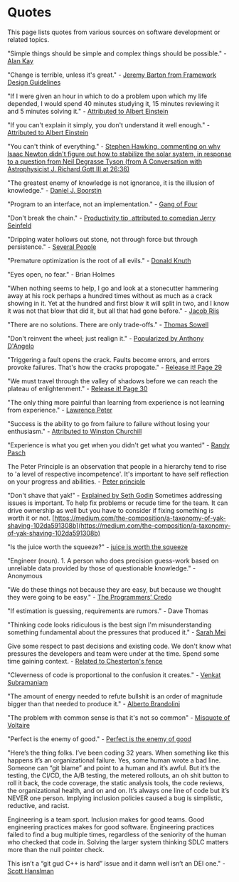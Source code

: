 # Quotes

This page lists quotes from various sources on software development or related topics.

"Simple things should be simple and complex things should be possible." - [Alan Kay](https://www.quora.com/What-is-the-story-behind-Alan-Kay-s-adage-Simple-things-should-be-simple-complex-things-should-be-possible)

"Change is terrible, unless it's great." - [Jeremy Barton from Framework Design Guidelines](https://a.co/d/9tUIaFr)

"If I were given an hour in which to do a problem upon which my life depended, I would spend 40 minutes studying it, 15 minutes reviewing it and 5 minutes solving it." - [Attributed to Albert Einstein](https://quoteinvestigator.com/2014/05/22/solve/)

"If you can't explain it simply, you don't understand it well enough." - [Attributed to Albert Einstein](https://skeptics.stackexchange.com/questions/8742/did-einstein-say-if-you-cant-explain-it-simply-you-dont-understand-it-well-en)

"You can't think of everything." - [Stephen Hawking, commenting on why Isaac Newton didn't figure out how to stabilize the solar system, in response to a question from Neil Degrasse Tyson (from A Conversation with Astrophysicist J. Richard Gott III at 26:36)](https://www.youtube.com/watch?v=VFmHSnnI0OA&t=1596s)

"The greatest enemy of knowledge is not ignorance, it is the illusion of knowledge." - [Daniel J. Boorstin](https://quoteinvestigator.com/2016/07/20/knowledge/)

"Program to an interface, not an implementation." - [Gang of Four](https://en.wikipedia.org/wiki/Design_Patterns#Introduction)

"Don't break the chain." - [Productivity tip, attributed to comedian Jerry Seinfeld](https://lifehacker.com/jerry-seinfelds-productivity-secret-281626)

"Dripping water hollows out stone, not through force but through persistence." - [Several People](https://wist.info/other/26191/)

"Premature optimization is the root of all evils." - [Donald Knuth](https://en.wikipedia.org/wiki/Program_optimization)

"Eyes open, no fear." - Brian Holmes

"When nothing seems to help, I go and look at a stonecutter hammering away at his rock perhaps a hundred times without as much as a crack showing in it. Yet at the hundred and first blow it will split in two, and I know it was not that blow that did it, but all that had gone before." - [Jacob Riis](https://www.poundingtherock.com/pages/the-quote)

"There are no solutions. There are only trade-offs." - [Thomas Sowell](https://www.goodreads.com/quotes/1411380-there-are-no-solutions-there-are-only-trade-offs)

"Don't reinvent the wheel; just realign it." - [Popularized by Anthony D'Angelo](https://en.wikipedia.org/wiki/Reinventing_the_wheel)

"Triggering a fault opens the crack. Faults become errors, and errors provoke failures. That's how the cracks propogate." - [Release it! Page 29](https://pragprog.com/titles/mnee2/release-it-second-edition/)

"We must travel through the valley of shadows before we can reach the plateau of enlightenment." - [Release it! Page 30](https://pragprog.com/titles/mnee2/release-it-second-edition/)

"The only thing more painful than learning from experience is not learning from experience." - [Lawrence Peter](https://quoteinvestigator.com/2017/05/19/experience/)

"Success is the ability to go from failure to failure without losing your enthusiasm." - [Attributed to Winston Churchill](https://quoteinvestigator.com/2014/06/28/success/)

"Experience is what you get when you didn't get what you wanted" - [Randy Pasch](https://www.youtube.com/watch?v=ji5_MqicxSo)

The Peter Principle is an observation that people in a hierarchy tend to rise to 'a level of respective incompetence'. It's important to have self reflection on your progress and abilities. - [Peter principle](https://en.wikipedia.org/wiki/Peter_principle)

"Don't shave that yak!" - [Explained by Seth Godin](https://seths.blog/2005/03/dont_shave_that/)
Sometimes addressing issues is important. To help fix problems or recude time for the team. It can drive ownership as well but you have to consider if fixing something is worth it or not. [https://medium.com/the-composition/a-taxonomy-of-yak-shaving-102da591308b](https://medium.com/the-composition/a-taxonomy-of-yak-shaving-102da591308b)

"Is the juice worth the squeeze?" - [juice is worth the squeeze](https://en.wiktionary.org/wiki/juice_is_worth_the_squeeze)

"Engineer (noun). 1. A person who does precision guess-work based on unreliable data provided by those of questionable knowledge." - Anonymous

"We do these things not because they are easy, but because we thought they were going to be easy." - [The Programmers’ Credo](https://www.reddit.com/r/ProgrammerHumor/comments/etboii/the_programmers_credo/)

"If estimation is guessing, requirements are rumors." - Dave Thomas

"Thinking code looks ridiculous is the best sign I'm misunderstanding something fundamental about the pressures that produced it." - [Sarah Mei](https://x.com/sarahmei/status/595442223170256896)

Give some respect to past decisions and existing code. We don't know what pressures the developers and team were under at the time. Spend some time gaining context. - [Related to Chesterton's fence](https://en.wikipedia.org/wiki/Wikipedia:Chesterton%27s_fence)

"Cleverness of code is proportional to the confusion it creates." - [Venkat Subramaniam](https://x.com/venkat_s/status/1518006880844632066)

"The amount of energy needed to refute bullshit is an order of magnitude bigger than that needed to produce it." - [Alberto Brandolini](https://en.wikipedia.org/wiki/Brandolini%27s_law)

"The problem with common sense is that it's not so common" - [Misquote of Voltaire](https://www.brainyquote.com/quotes/voltaire_106180)

"Perfect is the enemy of good." - [Perfect is the enemy of good](https://en.wikipedia.org/wiki/Perfect_is_the_enemy_of_good)

"Here’s the thing folks. I’ve been coding 32 years. When something like this happens it’s an organizational failure. Yes, some human wrote a bad line. Someone can “git blame” and point to a human and it’s awful. But it’s the testing, the Cl/CD, the A/B testing, the metered rollouts, an oh shit button to roll it back, the code coverage, the static analysis tools, the code reviews, the organizational health, and on and on. It’s always one line of code but it’s NEVER one person. Implying inclusion policies caused a bug is simplistic, reductive, and racist. 

Engineering is a team sport. Inclusion makes for good teams. Good engineering practices makes for good software. Engineering practices failed to find a bug multiple times, regardless of the seniority of the human who checked that code in. Solving the larger system thinking SDLC matters more than the null pointer check. 

This isn’t a “git gud C++ is hard” issue and it damn well isn’t an DEI one." - [Scott Hanslman](https://www.linkedin.com/posts/shanselman_crowdstrike-activity-7220428353269350400-DyM4)
